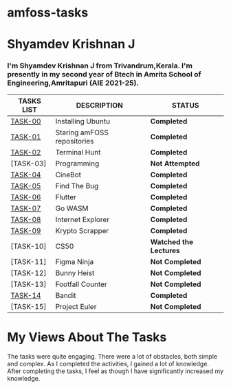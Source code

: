 # amfoss-tasks

# Shyamdev Krishnan J 

### I'm Shyamdev Krishnan J from Trivandrum,Kerala. I'm presently in my second year of Btech in Amrita School of Engineering,Amritapuri (AIE 2021-25).

| TASKS LIST |     DESCRIPTION     |     STATUS     |
| ---------- |     -----------     |     ------     |
| [TASK-00](https://github.com/Shyamdevkrishnanj/amfoss-tasks/tree/main/task-00) | Installing Ubuntu | **Completed** |
| [TASK-01](https://github.com/Shyamdevkrishnanj/amfoss-tasks/tree/main/task-01)| Staring amFOSS repositories| **Completed** |
| [TASK-02](https://github.com/Shyamdevkrishnanj/amfoss-tasks/tree/main/task-02)| Terminal Hunt   | **Completed** |
| [TASK-03] | Programming | **Not Attempted** |
| [TASK-04](https://github.com/Shyamdevkrishnanj/amfoss-tasks/tree/main/task-04) | CineBot | **Completed** |
| [TASK-05](https://github.com/Shyamdevkrishnanj/amfoss-tasks/tree/main/task-05) | Find The Bug | **Completed** |
| [TASK-06](https://github.com/Shyamdevkrishnanj/amfoss-tasks/tree/main/task-06)| Flutter | **Completed** |
| [TASK-07](https://github.com/Shyamdevkrishnanj/amfoss-tasks/tree/main/task-07) | Go WASM | **Completed** |
| [TASK-08](https://github.com/Shyamdevkrishnanj/amfoss-tasks/tree/main/task-08) | Internet Explorer | **Completed** |
| [TASK-09](https://github.com/Shyamdevkrishnanj/amfoss-tasks/tree/main/task-09) | Krypto Scrapper | **Completed** |
| [TASK-10] | CS50 | **Watched the Lectures** |
| [TASK-11]| Figma Ninja | **Not Completed** |
| [TASK-12] | Bunny Heist | **Not Completed** |
| [TASK-13] | Footfall Counter| **Not Completed** |
| [TASK-14](https://github.com/Shyamdevkrishnanj/amfoss-tasks/tree/main/task-14) | Bandit | **Completed** |
| [TASK-15]| Project Euler | **Not Completed** |

# My Views About The Tasks

The tasks were quite engaging. There were a lot of obstacles, both simple and complex. As I completed the activities, I gained a lot of knowledge. After completing the tasks, I feel as though I have significantly increased my knowledge.
